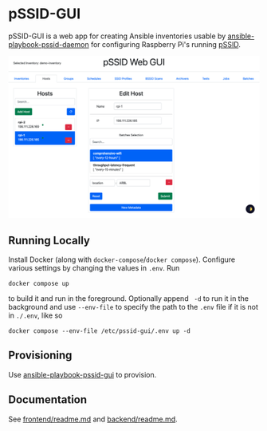 # pSSID-GUI

pSSID-GUI is a web app for creating Ansible inventories usable by [ansible-playbook-pssid-daemon](https://github.com/UMNET-perfSONAR/ansible-playbook-pssid-daemon) for configuring Raspberry Pi's running [pSSID](https://github.com/UMNET-perfSONAR/pSSID).

![Demo Image](images/wide-view.png)

## Running Locally

Install Docker (along with `docker-compose`/`docker compose`). Configure various settings by changing the values in `.env`. Run

```
docker compose up
```

to build it and run in the foreground. Optionally append ` -d` to run it in the background and use `--env-file` to specify the path to the `.env` file if it is not in `./.env`, like so

```
docker compose --env-file /etc/pssid-gui/.env up -d
```

## Provisioning

Use [ansible-playbook-pssid-gui](https://github.com/UMNET-perfSONAR/ansible-playbook-pssid-gui) to provision.

## Documentation

See [frontend/readme.md](src/frontend/readme.md) and [backend/readme.md](src/backend/readme.md).
